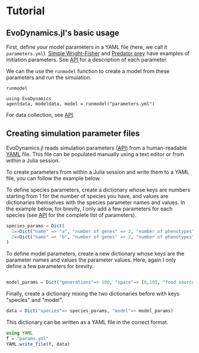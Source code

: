 # Tutorial

## EvoDynamics.jl's basic usage

First, define your model parameters in a YAML file (here, we call it `parameters.yml`). [Simple Wright-Fisher](@ref) and [Predator prey](@ref) have examples of initiation parameters. See [API](@ref) for a description of each parameter.

We can the use the `runmodel` function to create a model from these parameters and run the simulation.

```@docs
runmodel
```

```@example
using EvoDynamics
agentdata, modeldata, model = runmodel("parameters.yml")
```

For data collection, see [API](@ref).

## Creating simulation parameter files

EvoDynamics.jl reads simulation parameters ([API](@ref)) from a human-readable [YAML](https://github.com/JuliaData/YAML.jl) file. This file can be populated manually using a text editor or from within a Julia session.

To create parameters from within a Julia session and write them to a YAML file, you can follow the example below.

To define species parameters, create a dictionary whose keys are numbers starting from 1 for the number of species you have, and values are dictionaries themselves with the species parameter names and values. In the example below, for brevity, I only add a few parameters for each species (see [API](@ref) for the complete list of parameters).


```julia
species_params = Dict(
  1=>Dict("name" => "a", "number of genes" => 2, "number of phenotypes" => 2, "abiotic phenotypes" => [1]),
  2=>Dict("name" => "b", "number of genes" => 2, "number of phenotypes" => 2, "abiotic phenotypes" => [1])
)

```

To define model parameters, create a new dictionary whose keys are the parameter names and values the parameter values. Here, again I only define a few parameters for brevity.

```julia

model_params = Dict("generations"=> 100, "space"=> [6,10], "food sources" => [1.0, 0.7, 0.0, 0.0])

```

Finally, create a dictionary mixing the two dictionaries before with keys "species" and "model". 

```julia
data = Dict("species"=> species_params, "model"=> model_params)
```

This dictionary can be written as a YAML file in the correct format.

```julia
using YAML
f = "params.yml"
YAML.write_file(f, data)
```
